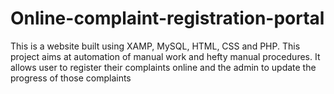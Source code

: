 # Online-complaint-registration-portal
This is a website built using XAMP, MySQL, HTML, CSS and PHP.
This project aims at automation of manual work and hefty manual procedures. It allows user to register their complaints online and the admin to update the progress of those complaints
